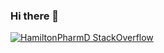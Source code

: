 ### Hi there 👋


[![HamiltonPharmD StackOverflow](https://stackoverflow-badge.herokuapp.com/api/StackOverflowBadge/4025874)]([https://stackoverflow.com/users/14122375/hamiltonpharmd](https://stackoverflow.com/users/4025874/daniel-lee))

<!--
**DannyLee12/DannyLee12** is a ✨ _special_ ✨ repository because its `README.md` (this file) appears on your GitHub profile.

Here are some ideas to get you started:

- 🔭 I’m currently working on ...
- 🌱 I’m currently learning ...
- 👯 I’m looking to collaborate on ...
- 🤔 I’m looking for help with ...
- 💬 Ask me about ...
- 📫 How to reach me: ...
- 😄 Pronouns: ...
- ⚡ Fun fact: ...
-->
